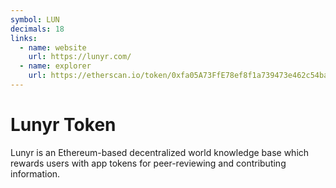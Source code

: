 ```yaml
---
symbol: LUN
decimals: 18
links:
  - name: website
    url: https://lunyr.com/
  - name: explorer
    url: https://etherscan.io/token/0xfa05A73FfE78ef8f1a739473e462c54bae6567D9
---
```


# Lunyr Token

Lunyr is an Ethereum-based decentralized world knowledge base which rewards users with app tokens for peer-reviewing and contributing information.
